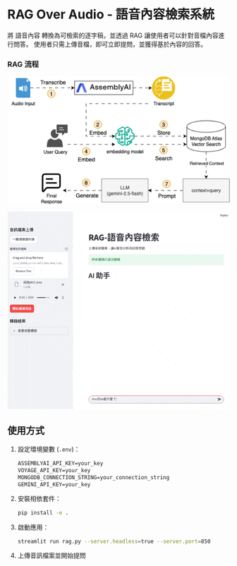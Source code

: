 # RAG Over Audio - 語音內容檢索系統

將 語音內容 轉換為可檢索的逐字稿，並透過 RAG 讓使用者可以針對音檔內容進行問答。
使用者只需上傳音檔，即可立即提問，並獲得基於內容的回答。

### RAG 流程

![RAG 流程圖](Rag.png)

![Demo](demo.gif)

## 使用方式

1. 設定環境變數 (`.env`)：
   ```
   ASSEMBLYAI_API_KEY=your_key
   VOYAGE_API_KEY=your_key
   MONGODB_CONNECTION_STRING=your_connection_string
   GEMINI_API_KEY=your_key
   ```

2. 安裝相依套件：
   ```bash
   pip install -e .
   ```

3. 啟動應用：
   ```bash
   streamlit run rag.py --server.headless=true --server.port=850
   ```

4. 上傳音訊檔案並開始提問